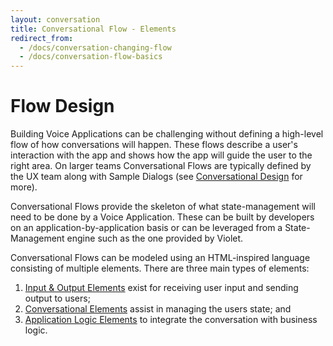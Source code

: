 ```yaml
---
layout: conversation
title: Conversational Flow - Elements
redirect_from:
  - /docs/conversation-changing-flow
  - /docs/conversation-flow-basics
---
```

# Flow Design

Building Voice Applications can be challenging without defining a high-level flow of how conversations will happen. These flows describe a user's interaction with the app and shows how the app will guide the user to the right area. On larger teams Conversational Flows are typically defined by the UX team along with Sample Dialogs (see [Conversational Design](/docs/conversation-script-design) for more).

Conversational Flows provide the skeleton of what state-management will need to be done by a Voice Application. These can be built by developers on an application-by-application basis or can be
leveraged from a State-Management engine such as the one provided by Violet.

Conversational Flows can be modeled using an HTML-inspired language consisting of multiple elements.
There are three main types of elements:
1. [Input & Output Elements](/docs/conversation-input-output) exist for receiving user input and sending output to users;
2. [Conversational Elements](/docs/conversation-elements) assist in managing the users state; and
3. [Application Logic Elements](/docs/conversation-app-logic) to integrate the conversation with business logic.
